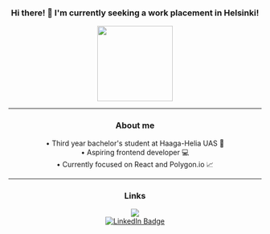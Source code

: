 <div id="body" align="center">
    
### Hi there! 👋 I'm currently seeking a work placement in Helsinki!

<img src="https://media1.giphy.com/media/7NoNw4pMNTvgc/giphy.gif?cid=ecf05e47tyubkbah227zo0a65dm7yxdv96jjxpkpoebiv43w&rid=giphy.gif&ct=g" width="150"/>
    
--- 

### About me

• Third year bachelor's student at Haaga-Helia UAS 🏫 <br />
• Aspiring frontend developer 💻 <br />
• Currently focused on React and Polygon.io 📈

--- 
### Links

<a href="https://kristopherpepper.com/coding-portfolio">
    <img src="https://img.shields.io/badge/website-000000?style=for-the-badge"/>
</a>
<br />
<a href="https://www.linkedin.com/in/kristopher-pepper-824184136/">
    <img src="https://img.shields.io/badge/LinkedIn-blue?style=for-the-badge&logo=linkedin&logoColor=white" alt="LinkedIn Badge"/>
</a>
</div>
<!--
**My `README.md` which appears on my GitHub profile.
-->
